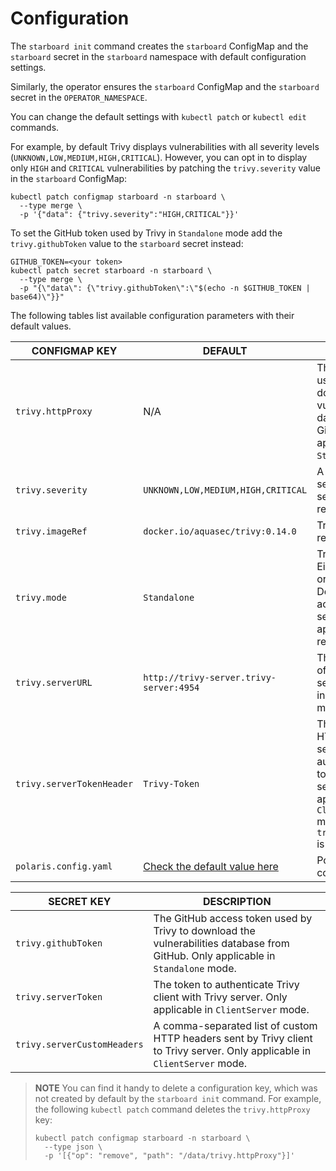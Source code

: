 # Configuration

The `starboard init` command creates the `starboard` ConfigMap and the
`starboard` secret in the `starboard` namespace with default configuration
settings.

Similarly, the operator ensures the `starboard` ConfigMap and the `starboard`
secret in the `OPERATOR_NAMESPACE`.

You can change the default settings with `kubectl patch` or `kubectl edit`
commands.

For example, by default Trivy displays vulnerabilities with all severity levels
(`UNKNOWN,LOW,MEDIUM,HIGH,CRITICAL`). However, you can opt in to display only
`HIGH` and `CRITICAL` vulnerabilities by patching the `trivy.severity` value
in the `starboard` ConfigMap:

```
kubectl patch configmap starboard -n starboard \
  --type merge \
  -p '{"data": {"trivy.severity":"HIGH,CRITICAL"}}'
```

To set the GitHub token used by Trivy in `Standalone` mode add the
`trivy.githubToken` value to the `starboard` secret instead:

```
GITHUB_TOKEN=<your token>
kubectl patch secret starboard -n starboard \
  --type merge \
  -p "{\"data\": {\"trivy.githubToken\":\"$(echo -n $GITHUB_TOKEN | base64)\"}}"
```

The following tables list available configuration parameters with their default
values.

| CONFIGMAP KEY             | DEFAULT                                                | DESCRIPTION |
| ------------------------- | ------------------------------------------------------ | ----------- |
| `trivy.httpProxy`         | N/A                                                    | The HTTP proxy used by Trivy to download the vulnerabilities database from GitHub. Only applicable in `Standalone` mode. |
| `trivy.severity`          | `UNKNOWN,LOW,MEDIUM,HIGH,CRITICAL`                     | A comma separated list of severity levels reported by Trivy |
| `trivy.imageRef`          | `docker.io/aquasec/trivy:0.14.0`                       | Trivy image reference |
| `trivy.mode`              | `Standalone`                                           | Trivy client mode. Either `Standalone` or `ClientServer`. Depending on the active mode other settings might be applicable or required. |
| `trivy.serverURL`         | `http://trivy-server.trivy-server:4954`                | The endpoint URL of the Trivy server. Required in `ClientServer` mode. |
| `trivy.serverTokenHeader` | `Trivy-Token`                                          | The name of the HTTP header to send the authentication token to Trivy server. Only application in `ClientServer` mode when `trivy.serverToken` is specified. |
| `polaris.config.yaml`     | [Check the default value here][default-polaris-config] | Polaris configuration file |

| SECRET KEY                  | DESCRIPTION |
| --------------------------- | ----------- |
| `trivy.githubToken`         | The GitHub access token used by Trivy to download the vulnerabilities database from GitHub. Only applicable in `Standalone` mode. |
| `trivy.serverToken`         | The token to authenticate Trivy client with Trivy server. Only applicable in `ClientServer` mode. |
| `trivy.serverCustomHeaders` | A comma-separated list of custom HTTP headers sent by Trivy client to Trivy server. Only applicable in `ClientServer` mode. |

> **NOTE** You can find it handy to delete a configuration key, which was not created by default by the
> `starboard init` command. For example, the following `kubectl patch` command deletes the `trivy.httpProxy` key:
>
>     kubectl patch configmap starboard -n starboard \
>       --type json \
>       -p '[{"op": "remove", "path": "/data/trivy.httpProxy"}]'

[default-polaris-config]: https://raw.githubusercontent.com/aquasecurity/starboard/main/deploy/init/03-starboard.cm.yaml
